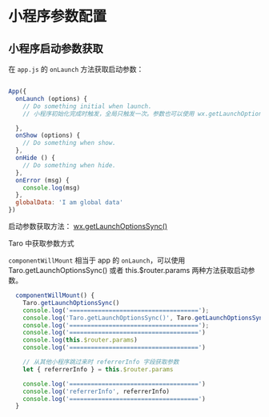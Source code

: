 # 小程序参数配置

## 小程序启动参数获取

在 `app.js` 的 `onLaunch` 方法获取启动参数：

```js

App({
  onLaunch (options) {
    // Do something initial when launch.
    // 小程序初始化完成时触发，全局只触发一次。参数也可以使用 wx.getLaunchOptionsSync 获取。

  },
  onShow (options) {
    // Do something when show.
  },
  onHide () {
    // Do something when hide.
  },
  onError (msg) {
    console.log(msg)
  },
  globalData: 'I am global data'
})

```

启动参数获取方法：
[wx.getLaunchOptionsSync()](https://developers.weixin.qq.com/miniprogram/dev/api/base/app/life-cycle/wx.getLaunchOptionsSync.html)

Taro 中获取参数方式

`componentWillMount` 相当于 app 的 `onLaunch`，可以使用 Taro.getLaunchOptionsSync() 或者 this.$router.params 两种方法获取启动参数。

```js
  componentWillMount() {
    Taro.getLaunchOptionsSync()
    console.log('====================================');
    console.log('Taro.getLaunchOptionsSync()', Taro.getLaunchOptionsSync());
    console.log('====================================');
    console.log('====================================')
    console.log(this.$router.params)
    console.log('====================================')

    // 从其他小程序跳过来时 referrerInfo 字段获取参数
    let { referrerInfo } = this.$router.params

    console.log('====================================')
    console.log('referrerInfo', referrerInfo)
    console.log('====================================')
  }
  
  ```
